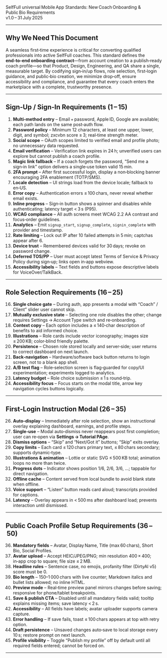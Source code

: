 SelfFull universal Mobile App Standards: New Coach Onboarding & Public Bio Requirements  
v1.0 – 31 July 2025  

---

## Why We Need This Document  
A seamless first‑time experience is critical for converting qualified professionals into active SelfFull coaches. This standard defines the **end‑to‑end onboarding contract**—from account creation to a publish‑ready coach profile—so that Product, Design, Engineering, and QA share a single, measurable target. By codifying sign‑in/up flows, role selection, first‑login guidance, and public‑bio creation, we minimize drop‑off, ensure accessibility and compliance, and guarantee that every coach enters the marketplace with a complete, trustworthy presence.

---

## Sign‑Up / Sign‑In Requirements (1 – 15)

1. **Multi‑method entry** – Email + password, Apple ID, Google are available; each path lands on the same post‑auth flow.  
2. **Password policy** – Minimum 12 characters, at least one upper, lower, digit, and symbol; zxcvbn score ≥ 3; real‑time strength meter.  
3. **Social scope** – OAuth scopes limited to verified email and profile photo; no unnecessary data requested.  
4. **Email verification** – Verification link expires in 24 h; unverified users can explore but cannot publish a coach profile.  
5. **Magic link fallback** – If a coach forgets the password, “Send me a sign‑in link” option delivers a single‑use token valid 15 min.  
6. **2FA prompt** – After first successful login, display a non‑blocking banner encouraging 2FA enablement (TOTP/SMS).  
7. **Locale detection** – UI strings load from the device locale; fallback to en‑US.  
8. **Error copy** – Authentication errors ≤ 100 chars, never reveal whether email exists.  
9. **Inline progress** – Sign‑in button shows a spinner and disables while authenticating; latency target < 3 s (P95).  
10. **WCAG compliance** – All auth screens meet WCAG 2.2 AA contrast and focus‑order guidelines.  
11. **Analytics** – Emit `signup_start`, `signup_complete`, `signin_complete` with provider and timestamp.  
12. **Rate limiting** – Lock out IP after 10 failed attempts in 5 min; captchas appear after 6.  
13. **Device trust** – Remembered devices valid for 30 days; revoke on password change.  
14. **Deferred TOS/PP** – User must accept latest Terms of Service & Privacy Policy during sign‑up; links open in‑app webview.  
15. **Accessibility labels** – Text fields and buttons expose descriptive labels for VoiceOver/TalkBack.

---

## Role Selection Requirements (16 – 25)

16. **Single choice gate** – During auth, app presents a modal with “Coach” / Client” slider user cannot skip.  
17. **Mutually exclusive state** – Selecting one role disables the other; change requires Settings → Account Type switch and re‑onboarding.  
18. **Context copy** – Each option includes a ≤ 140‑char description of benefits to aid informed choice.  
19. **Illustrations** – Role cards include vector iconography; images size ≤ 200 KB; color‑blind friendly palette.  
20. **Persistence** – Chosen role stored locally and server‑side; user returns to correct dashboard on next launch.  
21. **Back‑navigation** – Hardware/software back button returns to login screen, not to a blank app shell.  
22. **A/B test flag** – Role‑selection screen is flag‑guarded for copy/UI experimentation; experiments logged to analytics.  
23. **Latency budget** – Role choice submission ≤ 1 s round‑trip.  
24. **Accessibility focus** – Focus starts on the modal title, arrow key navigation cycles buttons logically.  

---

## First‑Login Instruction Modal (26 – 35)

26. **Auto‑display** – Immediately after role selection, show an instructional overlay explaining dashboard, earnings, and profile steps.  
27. **Single‑use** – Modal auto‑dismiss never reappears post first completion; user can re‑open via **Settings → Tutorial PAge**.  
28. **Dismiss options** – “Skip” and “Next/Got it” buttons; “Skip” exits overlay.  
29. **Copy limits** – Each card ≤ 120 chars primary text, ≤ 80 chars secondary; supports dynamic‑type.  
30. **Illustrations & animation** – Lottie or static SVG ≤ 500 KB total; animation loops no more than twice.  
31. **Progress dots** – Indicator shows position 1/6, 2/6, 3/6, ...; tappable for direct navigation.  
32. **Offline cache** – Content served from local bundle to avoid blank state when offline.  
33. **Voice support** – “Listen” button reads card aloud; transcripts provided for captions.  
35. **Latency** – Overlay appears in < 500 ms after dashboard load; prevents interaction until dismissed.

---

## Public Coach Profile Setup Requirements (36 – 50)

36. **Mandatory fields** – Avatar, Display Name, Title (max 60 chars), Short Bio, Social Profiles.  
37. **Avatar upload** – Accept HEIC/JPEG/PNG; min resolution 400 × 400; in‑app crop to square; file size ≤ 2 MB.  
38. **Headline rules** – Sentence case, no emojis, profanity filter (DirtyAI v5) score must be 0.  
39. **Bio length** – 150–1 000 chars with live counter; Markdown italics and bullet lists allowed; no inline HTML.   
44. **Preview mode** – Real‑time preview panel mirrors changes before saving; responsive for phone/tablet breakpoints.  
45. **Save & publish CTA** – Disabled until all mandatory fields valid; tooltip explains missing items; save latency < 2 s.  
46. **Accessibility** – All fields have labels; avatar uploader supports camera capture.  
47. **Error handling** – If save fails, toast ≤ 100 chars appears at top with retry option.  
48. **Draft persistence** – Unsaved changes auto‑save to local storage every 10 s; restore prompt on next launch.  
49. **Profile visibility** – Toggle “Publish my profile” off by default until all required fields entered; cannot be forced on.  

---